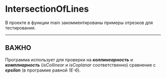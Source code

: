 # IntersectionOfLines
В проекте в функции main закомментированы примеры отрезков для тестирования.
___
## ВАЖНО
Программа использует для проверки на _**коллинеарность**_ и _**комплнарность**_ (_isCollinear_ и _isCoplanar_ соответственно)
сравнение с _**epsilon**_ (в программе равной _1E-6_).
